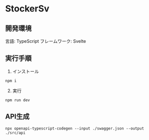 # StockerSv

## 開発環境

言語: TypeScript
フレームワーク: Svelte

## 実行手順

1. インストール

```shell
npm i
```

2. 実行

```shell
npm run dev
```

## API生成

```shell
npx openapi-typescript-codegen --input ./swagger.json --output ./src/api
```
